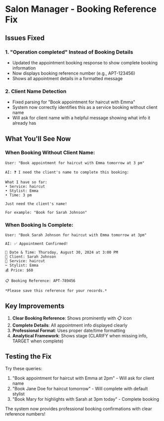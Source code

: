 # Salon Manager - Booking Reference Fix

## Issues Fixed

### 1. **"Operation completed" Instead of Booking Details**
- Updated the appointment booking response to show complete booking information
- Now displays booking reference number (e.g., APT-123456)
- Shows all appointment details in a formatted message

### 2. **Client Name Detection**
- Fixed parsing for "Book appointment for haircut with Emma"
- System now correctly identifies this as a service booking without client name
- Will ask for client name with a helpful message showing what info it already has

## What You'll See Now

### When Booking Without Client Name:
```
User: "Book appointment for haircut with Emma tomorrow at 3 pm"

AI: ❓ I need the client's name to complete this booking:

What I have so far:
• Service: haircut
• Stylist: Emma
• Time: 3 pm

Just need the client's name!

For example: "Book for Sarah Johnson"
```

### When Booking Is Complete:
```
User: "Book Sarah Johnson for haircut with Emma tomorrow at 3pm"

AI: ✅ Appointment Confirmed!

📅 Date & Time: Thursday, August 30, 2024 at 3:00 PM
👤 Client: Sarah Johnson
💇 Service: haircut
✂️ Stylist: Emma
💰 Price: $60

📋 Booking Reference: APT-789456

*Please save this reference for your records.*
```

## Key Improvements

1. **Clear Booking Reference**: Shows prominently with 📋 icon
2. **Complete Details**: All appointment info displayed clearly
3. **Professional Format**: Uses proper date/time formatting
4. **Analytical Framework**: Shows stage (CLARIFY when missing info, TARGET when complete)

## Testing the Fix

Try these queries:
1. "Book appointment for haircut with Emma at 2pm" - Will ask for client name
2. "Book Jane Doe for haircut tomorrow" - Will complete with default stylist
3. "Book Mary for highlights with Sarah at 3pm today" - Complete booking

The system now provides professional booking confirmations with clear reference numbers!